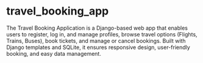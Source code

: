 # travel_booking_app
The Travel Booking Application is a Django-based web app that enables users to register, log in, and manage profiles, browse travel options (Flights, Trains, Buses), book tickets, and manage or cancel bookings. Built with Django templates and SQLite, it ensures responsive design, user-friendly booking, and easy data management.
